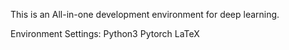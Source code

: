 This is an All-in-one development environment for deep learning.

Environment Settings:
Python3
Pytorch
LaTeX
